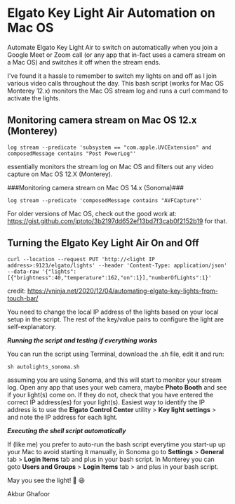 # Elgato Key Light Air Automation on Mac OS
Automate Elgato Key Light Air to switch on automatically when you join a Google Meet or Zoom call (or any app that in-fact uses a camera stream on a Mac OS) and switches it off when the stream ends.

I've found it a hassle to remember to switch my lights on and off as I join various video calls throughout the day.  This bash script (works for Mac OS Monterey 12.x) monitors the Mac OS stream log and runs a curl command to activate the lights.

## Monitoring camera stream on Mac OS 12.x (Monterey)

`log stream --predicate 'subsystem == "com.apple.UVCExtension" and composedMessage contains "Post PowerLog"'`

essentially monitors the stream log on Mac OS and filters out any video capture on Mac OS 12.X (Monterey).

###Monitoring camera stream on Mac OS 14.x (Sonoma)###

`log stream --predicate 'composedMessage contains "AVFCapture"'`

For older versions of Mac OS, check out the good work at: https://gist.github.com/jptoto/3b2197dd652ef13bd7f3cab0f2152b19 for that.

## Turning the Elgato Key Light Air On and Off

`curl --location --request PUT 'http://<light IP address>:9123/elgato/lights' --header 'Content-Type: application/json' --data-raw '{"lights":[{"brightness":40,"temperature":162,"on":1}],"numberOfLights":1}'` 
  
credit: https://vninja.net/2020/12/04/automating-elgato-key-lights-from-touch-bar/

You need to change the local IP address of the lights based on your local setup in the script.  The rest of the key/value pairs to configure the light are self-explanatory.

_**Running the script and testing if everything works**_

You can run the script using Terminal, download the .sh file, edit it and run:

`sh autolights_sonoma.sh`

assuming you are using Sonoma, and this will start to monitor your stream log.  Open any app that uses your web camera, maybe **Photo Booth** and see if your light(s) come on.  If they do not, check that you have entered the correct IP address(es) for your light(s).  Easiest way to identify the IP address is to use the **Elgato Control Center** utility > **Key light settings** > and note the IP address for each light.

**_Executing the shell script automatically_**

If (like me) you prefer to auto-run the bash script everytime you start-up up your Mac to avoid starting it manually, in Sonoma go to **Settings** > **General** tab > **Login Items** tab and plus in your bash script.  In Monterey you can goto **Users and Groups** > **Login Items** tab > and plus in your bash script.

May you see the light! 🔦 😆

Akbur Ghafoor
